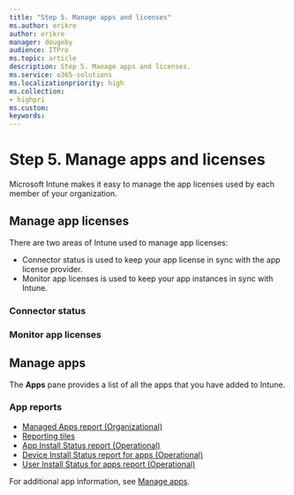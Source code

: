 ```yaml
---
title: "Step 5. Manage apps and licenses"
ms.author: erikre
author: erikre
manager: dougeby
audience: ITPro
ms.topic: article
description: Step 5. Manage apps and licenses.
ms.service: o365-solutions
ms.localizationpriority: high
ms.collection:
- highpri
ms.custom:
keywords:
---
```


# Step 5. Manage apps and licenses

Microsoft Intune makes it easy to manage the app licenses used by each member of your organization. 

## Manage app licenses

There are two areas of Intune used to manage app licenses:
- Connector status is used to keep your app license in sync with the app license provider.
- Monitor app licenses is used to keep your app instances in sync with Intune.

### Connector status

### Monitor app licenses

## Manage apps

The **Apps** pane provides a list of all the apps that you have added to Intune. 

### App reports




- [Managed Apps report (Organizational)](/mem/intune/fundamentals/reports#managed-apps-report-organizational)
- [Reporting tiles](/mem/intune/fundamentals/reports#reporting-tiles)
- [App Install Status report (Operational)](/mem/intune/fundamentals/reports#app-install-status-report-operational)
- [Device Install Status report for apps (Operational)](/mem/intune/fundamentals/reports#device-install-status-report-for-apps-operational)
- [User Install Status for apps report (Operational)](/mem/intune/fundamentals/reports#user-install-status-for-apps-report-operational)

For additional app information, see [Manage apps](/mem/intune/apps/).